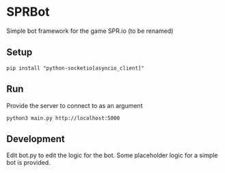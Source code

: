 # SPRBot

Simple bot framework for the game SPR.io (to be renamed)

## Setup

```
pip install "python-socketio[asyncio_client]"
```

## Run

Provide the server to connect to as an argument

```
python3 main.py http://localhost:5000
```

## Development

Edit bot.py to edit the logic for the bot.
Some placeholder logic for a simple bot is provided.
